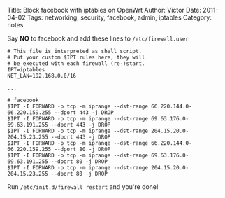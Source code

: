 Title: Block facebook with iptables on OpenWrt
Author: Victor
Date: 2011-04-02
Tags: networking, security, facebook, admin, iptables
Category: notes

Say **NO** to facebook and add these lines to `/etc/firewall.user`

~~~.shell
# This file is interpreted as shell script.
# Put your custom $IPT rules here, they will
# be executed with each firewall (re-)start.
IPT=iptables
NET_LAN=192.168.0.0/16

...

# facebook
$IPT -I FORWARD -p tcp -m iprange --dst-range 66.220.144.0-66.220.159.255 --dport 443 -j DROP
$IPT -I FORWARD -p tcp -m iprange --dst-range 69.63.176.0-69.63.191.255 --dport 443 -j DROP
$IPT -I FORWARD -p tcp -m iprange --dst-range 204.15.20.0-204.15.23.255 --dport 443 -j DROP
$IPT -I FORWARD -p tcp -m iprange --dst-range 66.220.144.0-66.220.159.255 --dport 80 -j DROP
$IPT -I FORWARD -p tcp -m iprange --dst-range 69.63.176.0-69.63.191.255 --dport 80 -j DROP
$IPT -I FORWARD -p tcp -m iprange --dst-range 204.15.20.0-204.15.23.255 --dport 80 -j DROP
~~~

Run `/etc/init.d/firewall restart` and you're done!
